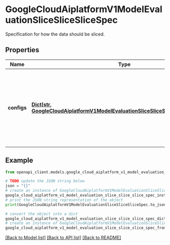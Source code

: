# GoogleCloudAiplatformV1ModelEvaluationSliceSliceSliceSpec

Specification for how the data should be sliced.

## Properties

Name | Type | Description | Notes
------------ | ------------- | ------------- | -------------
**configs** | [**Dict[str, GoogleCloudAiplatformV1ModelEvaluationSliceSliceSliceSpecSliceConfig]**](GoogleCloudAiplatformV1ModelEvaluationSliceSliceSliceSpecSliceConfig.md) | Mapping configuration for this SliceSpec. The key is the name of the feature. By default, the key will be prefixed by \&quot;instance\&quot; as a dictionary prefix for Vertex Batch Predictions output format. | [optional] 

## Example

```python
from openapi_client.models.google_cloud_aiplatform_v1_model_evaluation_slice_slice_slice_spec import GoogleCloudAiplatformV1ModelEvaluationSliceSliceSliceSpec

# TODO update the JSON string below
json = "{}"
# create an instance of GoogleCloudAiplatformV1ModelEvaluationSliceSliceSliceSpec from a JSON string
google_cloud_aiplatform_v1_model_evaluation_slice_slice_slice_spec_instance = GoogleCloudAiplatformV1ModelEvaluationSliceSliceSliceSpec.from_json(json)
# print the JSON string representation of the object
print(GoogleCloudAiplatformV1ModelEvaluationSliceSliceSliceSpec.to_json())

# convert the object into a dict
google_cloud_aiplatform_v1_model_evaluation_slice_slice_slice_spec_dict = google_cloud_aiplatform_v1_model_evaluation_slice_slice_slice_spec_instance.to_dict()
# create an instance of GoogleCloudAiplatformV1ModelEvaluationSliceSliceSliceSpec from a dict
google_cloud_aiplatform_v1_model_evaluation_slice_slice_slice_spec_from_dict = GoogleCloudAiplatformV1ModelEvaluationSliceSliceSliceSpec.from_dict(google_cloud_aiplatform_v1_model_evaluation_slice_slice_slice_spec_dict)
```
[[Back to Model list]](../README.md#documentation-for-models) [[Back to API list]](../README.md#documentation-for-api-endpoints) [[Back to README]](../README.md)


